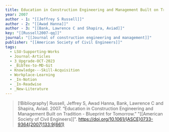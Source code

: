 ```yaml
---
title: Education in Construction Engineering and Management Built on Tradition -  Blueprint for Tomorrow
year: 2007
author - 1: "[[Jeffrey S Russell]]"
author - 2: "[[Awad Hanna]]"
author - 3: "[[Bank, Lawrence C and Shapira, Aviad]]"
key: "[[Russell2007-qq]]"
journal: "[[Journal of construction engineering and management]]"
publisher: "[[American Society of Civil Engineers]]"
tags:
  - LSU-Supporting-Works
  - Journal-Articles
  - 3_Upgrade-OCT-2023
  - _BibTex-to-MD-Git
  - Knowledge---Skill-Acquisition
  - Workplace-Learning
  - _In-Notion
  - _In-Readwise
  - _New-Literature
---
```


> [!Bibliography]
> Russell, Jeffrey S, Awad Hanna, Bank, Lawrence C and Shapira, Aviad. 2007. “Education in Construction Engineering and Management Built on Tradition -  Blueprint for Tomorrow.” "[[American Society of Civil Engineers]]". https://doi.org/10.1061/(ASCE)0733-9364(2007)133:9(661)